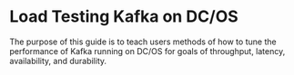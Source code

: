 # Load Testing Kafka on DC/OS

The purpose of this guide is to teach users methods of how to tune the performance of Kafka running on DC/OS for goals of throughput, latency, availability, and durability.


